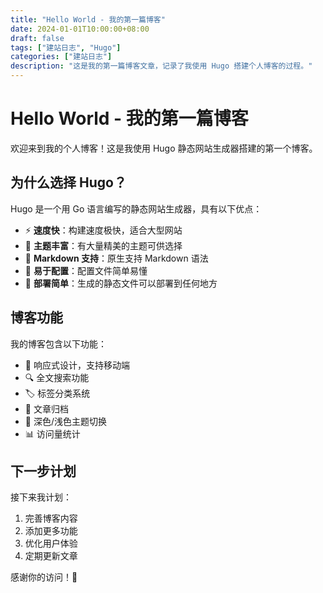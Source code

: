 ```yaml
---
title: "Hello World - 我的第一篇博客"
date: 2024-01-01T10:00:00+08:00
draft: false
tags: ["建站日志", "Hugo"]
categories: ["建站日志"]
description: "这是我的第一篇博客文章，记录了我使用 Hugo 搭建个人博客的过程。"
---
```


# Hello World - 我的第一篇博客

欢迎来到我的个人博客！这是我使用 Hugo 静态网站生成器搭建的第一个博客。

## 为什么选择 Hugo？

Hugo 是一个用 Go 语言编写的静态网站生成器，具有以下优点：

- ⚡ **速度快**：构建速度极快，适合大型网站
- 🎨 **主题丰富**：有大量精美的主题可供选择
- 📝 **Markdown 支持**：原生支持 Markdown 语法
- 🔧 **易于配置**：配置文件简单易懂
- 🚀 **部署简单**：生成的静态文件可以部署到任何地方

## 博客功能

我的博客包含以下功能：

- 📱 响应式设计，支持移动端
- 🔍 全文搜索功能
- 🏷️ 标签分类系统
- 📅 文章归档
- 🌙 深色/浅色主题切换
- 📊 访问量统计

## 下一步计划

接下来我计划：

1. 完善博客内容
2. 添加更多功能
3. 优化用户体验
4. 定期更新文章

感谢你的访问！🎉
